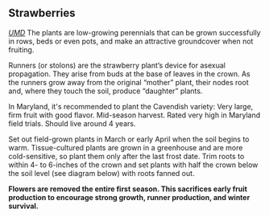 ## Strawberries
<cite><a href="https://extension.umd.edu/hgic/topics">UMD</a></cite>
The plants are low-growing perennials that can be grown successfully in rows, beds or even pots, and make an attractive groundcover when not fruiting.

Runners (or stolons) are the strawberry plant’s device for asexual propagation. They arise from buds at the base of leaves in the crown. As the runners grow away from the original “mother” plant, their nodes root and, where they touch the soil, produce “daughter” plants.

In Maryland, it's recommended to plant the Cavendish variety: Very large, firm fruit with good flavor. Mid-season harvest. Rated very high in Maryland field trials. Should live around 4 years. 

Set out field-grown plants in March or early April when the soil begins to warm. Tissue-cultured plants are grown in a greenhouse and are more cold-sensitive, so plant them only after the last frost date. Trim roots to within 4- to 6-inches of the crown and set plants with half the crown below the soil level (see diagram below) with roots fanned out.

**Flowers are removed the entire first season. This sacrifices early fruit production to encourage strong growth, runner production, and winter survival.**

 